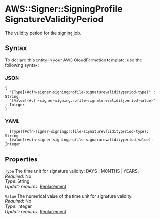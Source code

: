# AWS::Signer::SigningProfile SignatureValidityPeriod<a name="aws-properties-signer-signingprofile-signaturevalidityperiod"></a>

The validity period for the signing job\.

## Syntax<a name="aws-properties-signer-signingprofile-signaturevalidityperiod-syntax"></a>

To declare this entity in your AWS CloudFormation template, use the following syntax:

### JSON<a name="aws-properties-signer-signingprofile-signaturevalidityperiod-syntax.json"></a>

```
{
  "[Type](#cfn-signer-signingprofile-signaturevalidityperiod-type)" : String,
  "[Value](#cfn-signer-signingprofile-signaturevalidityperiod-value)" : Integer
}
```

### YAML<a name="aws-properties-signer-signingprofile-signaturevalidityperiod-syntax.yaml"></a>

```
  [Type](#cfn-signer-signingprofile-signaturevalidityperiod-type): String
  [Value](#cfn-signer-signingprofile-signaturevalidityperiod-value): Integer
```

## Properties<a name="aws-properties-signer-signingprofile-signaturevalidityperiod-properties"></a>

`Type`  <a name="cfn-signer-signingprofile-signaturevalidityperiod-type"></a>
The time unit for signature validity: DAYS \| MONTHS \| YEARS\.  
*Required*: No  
*Type*: String  
*Update requires*: [Replacement](https://docs.aws.amazon.com/AWSCloudFormation/latest/UserGuide/using-cfn-updating-stacks-update-behaviors.html#update-replacement)

`Value`  <a name="cfn-signer-signingprofile-signaturevalidityperiod-value"></a>
The numerical value of the time unit for signature validity\.  
*Required*: No  
*Type*: Integer  
*Update requires*: [Replacement](https://docs.aws.amazon.com/AWSCloudFormation/latest/UserGuide/using-cfn-updating-stacks-update-behaviors.html#update-replacement)